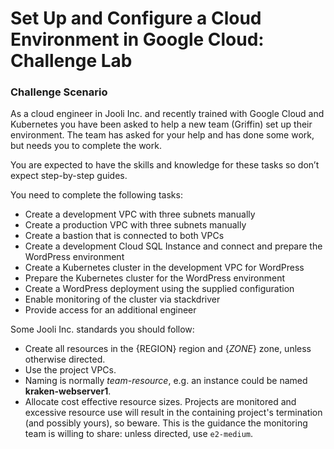 # Set Up and Configure a Cloud Environment in Google Cloud: Challenge Lab



### Challenge Scenario

As a cloud engineer in Jooli Inc. and recently trained with Google 
Cloud and Kubernetes you have been asked to help a new team (Griffin) 
set up their environment. The team has asked for your help and has done 
some work, but needs you to complete the work.

You are expected to have the skills and knowledge for these tasks so don’t expect step-by-step guides.

You need to complete the following tasks:

- Create a development VPC with three subnets manually
- Create a production VPC with three subnets manually
- Create a bastion that is connected to both VPCs
- Create a development Cloud SQL Instance and connect and prepare the WordPress environment
- Create a Kubernetes cluster in the development VPC for WordPress
- Prepare the Kubernetes cluster for the WordPress environment
- Create a WordPress deployment using the supplied configuration
- Enable monitoring of the cluster via stackdriver
- Provide access for an additional engineer

Some Jooli Inc. standards you should follow:

- Create all resources in the {REGION} region and {*ZONE*} zone, unless otherwise directed.
- Use the project VPCs.
- Naming is normally *team-resource*, e.g. an instance could be named **kraken-webserver1**.
- Allocate cost effective resource sizes. Projects are monitored and 
  excessive resource use will result in the containing project's 
  termination (and possibly yours), so beware. This is the guidance the 
  monitoring team is willing to share: unless directed, use `e2-medium`.
